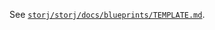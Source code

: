 See [`storj/storj/docs/blueprints/TEMPLATE.md`](https://github.com/storj/storj/blob/main/docs/blueprints/TEMPLATE.md).
